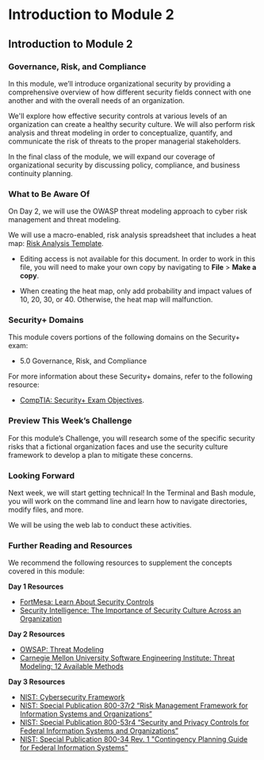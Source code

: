# Introduction to Module 2

## Introduction to Module 2

### Governance, Risk, and Compliance

In this module, we’ll introduce organizational security by providing a comprehensive overview of how different security fields connect with one another and with the overall needs of an organization.

We'll explore how effective security controls at various levels of an organization can create a healthy security culture. We will also perform risk analysis and threat modeling in order to conceptualize, quantify, and communicate the risk of threats to the proper managerial stakeholders.

In the final class of the module, we will expand our coverage of organizational security by discussing policy, compliance, and business continuity planning.

### What to Be Aware Of

On Day 2, we will use the OWASP threat modeling approach to cyber risk management and threat modeling.

We will use a macro-enabled, risk analysis spreadsheet that includes a heat map: [Risk Analysis Template](https://docs.google.com/spreadsheets/d/1gwNSDxTnVOv7d8PXXZCjZl00ymtKwQjkWCKD1IaMC-A/copy). 

* Editing access is not available for this document. In order to work in this file, you will need to make your own copy by navigating to **File** > **Make a copy**.

* When creating the heat map, only add probability and impact values of 10, 20, 30, or 40. Otherwise, the heat map will malfunction.

### Security+ Domains 

This module covers portions of the following domains on the Security+ exam:

* 5.0 Governance, Risk, and Compliance

For more information about these Security+ domains, refer to the following resource:

* [CompTIA: Security+ Exam Objectives](https://comptiacdn.azureedge.net/webcontent/docs/default-source/exam-objectives/comptia-security-sy0-601-exam-objectives-(2-0).pdf?sfvrsn=8c5889ff_2).

### Preview This Week’s Challenge

For this module’s Challenge, you will research some of the specific security risks that a fictional organization faces and use the security culture framework to develop a plan to mitigate these concerns.

### Looking Forward

Next week, we will start getting technical! In the Terminal and Bash module, you will work on the command line and learn how to navigate directories, modify files, and more.

We will be using the web lab to conduct these activities.

### Further Reading and Resources

We recommend the following resources to supplement the concepts covered in this module:

**Day 1 Resources**

* [FortMesa: Learn About Security Controls](https://fortmesa.com/learn-about-controls/) 
* [Security Intelligence: The Importance of Security Culture Across an Organization](https://securityintelligence.com/the-importance-of-a-security-culture-across-the-organization/) 

**Day 2 Resources**

* [OWSAP: Threat Modeling](https://owasp.org/www-community/Threat_Modeling) 
* [Carnegie Mellon University Software Engineering Institute: Threat Modeling: 12 Available Methods](https://insights.sei.cmu.edu/sei_blog/2018/12/threat-modeling-12-available-methods.html) 

**Day 3 Resources**

* [NIST: Cybersecurity Framework](https://www.nist.gov/cyberframework) 
* [NIST: Special Publication 800-37r2 “Risk Management Framework for Information Systems and Organizations”](https://nvlpubs.nist.gov/nistpubs/SpecialPublications/NIST.SP.800-37r2.pdf) 
* [NIST: Special Publication 800-53r4 “Security and Privacy Controls for Federal Information Systems and Organizations”](https://nvlpubs.nist.gov/nistpubs/specialpublications/nist.sp.800-53r4.pdf) 
* [NIST: Special Publication 800-34 Rev. 1 "Contingency Planning Guide for Federal Information Systems"](https://nvlpubs.nist.gov/nistpubs/Legacy/SP/nistspecialpublication800-34r1.pdf)
